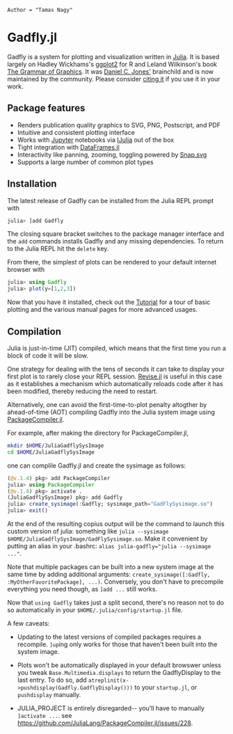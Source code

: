 ```@meta
Author = "Tamas Nagy"
```

# Gadfly.jl

Gadfly is a system for plotting and visualization written in
[Julia](https://julialang.org). It is based largely on Hadley Wickhams's
[ggplot2](http://ggplot2.org/) for R and Leland Wilkinson's book [The
Grammar of
Graphics](http://www.cs.uic.edu/~wilkinson/TheGrammarOfGraphics/GOG.html).
It was [Daniel C. Jones'](https://github.com/dcjones) brainchild and is
now maintained by the community.
Please consider [citing
it](https://zenodo.org/record/1284282) if you use it in your work.

## Package features

- Renders publication quality graphics to SVG, PNG, Postscript, and PDF
- Intuitive and consistent plotting interface
- Works with [Jupyter](http://jupyter.org/) notebooks via [IJulia](https://github.com/JuliaLang/IJulia.jl) out of the box
- Tight integration with [DataFrames.jl](https://github.com/JuliaStats/DataFrames.jl)
- Interactivity like panning, zooming, toggling powered by [Snap.svg](http://snapsvg.io/)
- Supports a large number of common plot types

## Installation

The latest release of Gadfly can be installed from the Julia REPL prompt with

```julia
julia> ]add Gadfly
```

The closing square bracket switches to the package manager interface and the `add`
commands installs Gadfly and any missing dependencies.  To return to the Julia
REPL hit the `delete` key.

From there, the simplest of plots can be rendered to your default internet
browser with

```julia
julia> using Gadfly
julia> plot(y=[1,2,3])
```

Now that you have it installed, check out the [Tutorial](@ref) for a tour of
basic plotting and the various manual pages for more advanced usages.


## Compilation

Julia is just-in-time (JIT) compiled, which means that the first time you run a
block of code it will be slow.

One strategy for dealing with the tens of seconds it can take to display your
first plot is to rarely close your REPL session.
[Revise.jl](https://github.com/timholy/Revise.jl) is useful in this case as it
establishes a mechanism which automatically reloads code after it has been
modified, thereby reducing the need to restart.

Alternatively, one can avoid the first-time-to-plot penalty altogther by
ahead-of-time (AOT) compiling Gadfly into the Julia system image using
[PackageCompiler.jl](https://github.com/JuliaLang/PackageCompiler.jl).

For example, after making the directory for PackageCompiler.jl,

```bash
mkdir $HOME/JuliaGadflySysImage
cd $HOME/JuliaGadflySysImage
```

one can complile Gadfly.jl and create the sysimage as follows:

```julia
(@v.1.4) pkg> add PackageCompiler
julia> using PackageCompiler
(@v.1.4) pkg> activate .
(JuliaGadflySysImage) pkg> add Gadfly
julia> create_sysimage(:Gadfly; sysimage_path="GadFlySysimage.so")
julia> exit()
```

At the end of the resulting copius output will be the command to launch this
custom version of julia: something like `julia --sysimage $HOME/JuliaGadflySysImage/GadFlySysimage.so`.
Make it convenient by putting an alias in your .bashrc: `alias julia-gadfly="julia --sysimage ..."`.

Note that multiple packages can be built into a new system image at the same
time by adding additional arguments: `create_sysimage([:Gadfly, 
:MyOtherFavoritePackage], ...)`.  Conversely, you don't have to precompile
everything you need though, as `]add ...` still works.

Now that `using Gadfly` takes just a split second, there's no reason not to
do so automatically in your `$HOME/.julia/config/startup.jl` file.

A few caveats:

- Updating to the latest versions of compiled packages requires a recompile.
  `]up`ing only works for those that haven't been built into the system image.

- Plots won't be automatically displayed in your default browswer unless you
  tweak `Base.Multimedia.displays` to return the GadflyDisplay to the last entry.
  To do so, add `atreplinit(x->pushdisplay(Gadfly.GadflyDisplay()))` to
  your `startup.jl`, or `pushdisplay` manually.

- JULIA_PROJECT is entirely disregarded--  you'll have to manually `]activate
  ...`.  see https://github.com/JuliaLang/PackageCompiler.jl/issues/228.

